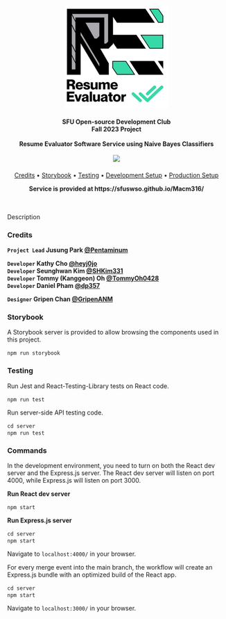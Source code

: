 <h4 align="center">
    <br><img src="static/logo.png" alt="ArminC AutoExec"></a>
</h4>

<h4 align="center">SFU Open-source Development Club<br>Fall 2023 Project<br><br>Resume Evaluator Software Service using Naive Bayes Classifiers
    <div>
    <br>
        <a href=".">
          <img src="https://github.com/sfuosdev/swe-resume-evaluator/actions/workflows/node.js.yml/badge.svg"/>
        </a>
    <div>
</h4>

<p align="center">
  <a href="#credits">Credits</a> •
  <a href="#storybook">Storybook</a> •
  <a href="#testing">Testing</a> •
  <a href="#development-setup">Development Setup</a> •
  <a href="#production-setup">Production Setup</a>
</p>

<p align="center">
<b>Service is provided at https://sfuswso.github.io/Macm316/ </b>
</p>

<br><br>
Description

### Credits
**`Project Lead` Jusung Park [@Pentaminum](https://github.com/Pentaminum)**  

**`Developer` Kathy Cho [@heyj0jo](https://github.com/heyj0jo)**  
**`Developer` Seunghwan Kim [@SHKim331](https://github.com/SHKim331)**  
**`Developer` Tommy (Kanggeon) Oh [@TommyOh0428](https://github.com/TommyOh0428)**  
**`Developer` Daniel Pham [@dp357](https://github.com/dp357)**  

**`Designer` Gripen Chan [@GripenANM](https://github.com/GripenANM)**  

### Storybook
A Storybook server is provided to allow browsing the components used in this project.  
```
npm run storybook
```

### Testing
Run Jest and React-Testing-Library tests on React code.
```
npm run test
```

Run server-side API testing code.
```
cd server
npm run test
```

### Commands
In the development environment, you need to turn on both the React dev server and the Express.js server. The React dev server will listen on port 4000, while Express.js will listen on port 3000.

**Run React dev server**
```
npm start
```

**Run Express.js server**
```
cd server
npm start
```

Navigate to `localhost:4000/` in your browser.  


For every merge event into the main branch, the workflow will create an Express.js bundle with an optimized build of the React app.
```
cd server
npm start
```
Navigate to `localhost:3000/` in your browser.  
